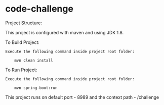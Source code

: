 # code-challenge
Project Structure:
 
This project is configured with maven and using JDK 1.8.

 
To Build Project:
 
	Execute the following command inside project root folder:
 
    	mvn clean install

 
To Run Project:

	Execute the following command inside project root folder:

		mvn spring-boot:run
    
This project runs on default port - 8989 and the context path - /challenge
